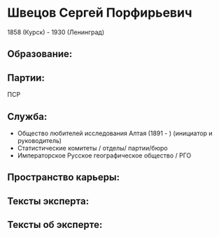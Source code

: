 # Швецов Сергей Порфирьевич
1858 (Курск)  - 1930 (Ленинград) 

## Образование:
## Партии:
ПСР
## Служба:
* Общество любителей исследования Алтая (1891 - )  (инициатор и руководитель) 
* Статистические комитеты / отделы/ партии/бюро
* Императорское Русское географическое общество / РГО
## Пространство карьеры:
## Тексты эксперта:
## Тексты об эксперте:

